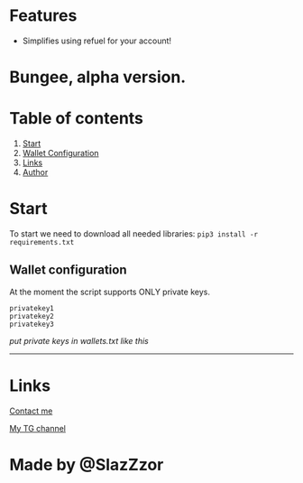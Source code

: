 # Features

- Simplifies using refuel for your account!

# Bungee, alpha version.

# Table of contents
1. [Start](#start)
2. [Wallet Configuration](#wc)
3. [Links](#links)
4. [Author](#author)


# Start <a name="start"></a>
To start we need to download all needed libraries:
`pip3 install -r requirements.txt`


## Wallet configuration <a name="wc"></a>


At the moment the script supports ONLY private keys.
    
    privatekey1
    privatekey2
    privatekey3
    
*put private keys in wallets.txt like this*

----
# Links <a name="links"></a>

[Contact me](https://t.me/slazzzor)

[My TG channel](https://t.me/slazzz0r)

                

# Made by @SlazZzor <a name="author"></a>
